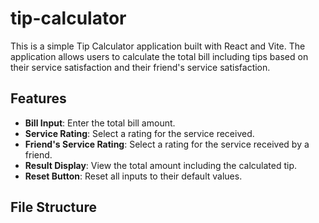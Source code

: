 # tip-calculator

This is a simple Tip Calculator application built with React and Vite. The application allows users to calculate the total bill including tips based on their service satisfaction and their friend's service satisfaction.

## Features

- **Bill Input**: Enter the total bill amount.
- **Service Rating**: Select a rating for the service received.
- **Friend's Service Rating**: Select a rating for the service received by a friend.
- **Result Display**: View the total amount including the calculated tip.
- **Reset Button**: Reset all inputs to their default values.

## File Structure
